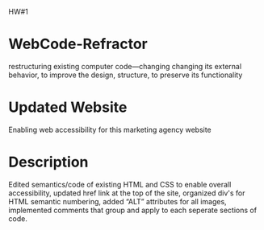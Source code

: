 HW#1
# WebCode-Refractor

restructuring existing computer code—changing changing its external behavior, to improve the design, structure, to preserve its functionality

# Updated Website

Enabling web accessibility for this marketing agency website

# Description

Edited semantics/code of existing HTML and CSS to enable overall accessibility, updated href link at the top of the site, organized div's for HTML semantic numbering, added “ALT” attributes for all images, implemented comments that group and apply to each seperate sections of code.
